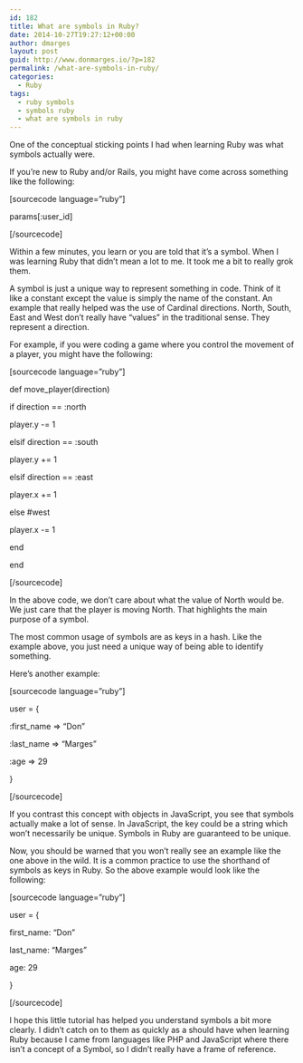 ```yaml
---
id: 182
title: What are symbols in Ruby?
date: 2014-10-27T19:27:12+00:00
author: dmarges
layout: post
guid: http://www.donmarges.io/?p=182
permalink: /what-are-symbols-in-ruby/
categories:
  - Ruby
tags:
  - ruby symbols
  - symbols ruby
  - what are symbols in ruby
---
```

One of the conceptual sticking points I had when learning Ruby was what symbols actually were.

If you&#8217;re new to Ruby and/or Rails, you might have come across something like the following:

[sourcecode language=&#8221;ruby&#8221;]
  
params[:user_id]
  
[/sourcecode]

Within a few minutes, you learn or you are told that it&#8217;s a symbol. When I was learning Ruby that didn&#8217;t mean a lot to me. It took me a bit to really grok them.

A symbol is just a unique way to represent something in code. Think of it like a constant except the value is simply the name of the constant. An example that really helped was the use of Cardinal directions. North, South, East and West don&#8217;t really have &#8220;values&#8221; in the traditional sense. They represent a direction.

For example, if you were coding a game where you control the movement of a player, you might have the following:

[sourcecode language=&#8221;ruby&#8221;]
  
def move_player(direction)
    
if direction == :north
      
player.y -= 1
    
elsif direction == :south
      
player.y += 1
    
elsif direction == :east
      
player.x += 1
    
else #west
      
player.x -= 1
    
end
  
end
  
[/sourcecode]

In the above code, we don&#8217;t care about what the value of North would be. We just care that the player is moving North. That highlights the main purpose of a symbol.

The most common usage of symbols are as keys in a hash. Like the example above, you just need a unique way of being able to identify something. 

Here&#8217;s another example:

[sourcecode language=&#8221;ruby&#8221;]
    
user = {
      
:first_name => &#8220;Don&#8221;
      
:last_name => &#8220;Marges&#8221;
      
:age => 29
    
}
  
[/sourcecode]

If you contrast this concept with objects in JavaScript, you see that symbols actually make a lot of sense. In JavaScript, the key could be a string which won&#8217;t necessarily be unique. Symbols in Ruby are guaranteed to be unique.

Now, you should be warned that you won&#8217;t really see an example like the one above in the wild. It is a common practice to use the shorthand of symbols as keys in Ruby. So the above example would look like the following:

[sourcecode language=&#8221;ruby&#8221;]
    
user = {
      
first_name: &#8220;Don&#8221;
      
last_name: &#8220;Marges&#8221;
      
age: 29
    
}
  
[/sourcecode]

I hope this little tutorial has helped you understand symbols a bit more clearly. I didn&#8217;t catch on to them as quickly as a should have when learning Ruby because I came from languages like PHP and JavaScript where there isn&#8217;t a concept of a Symbol, so I didn&#8217;t really have a frame of reference.